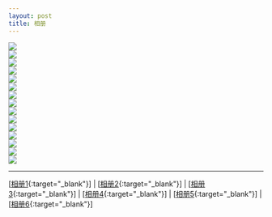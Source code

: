 ```yaml
---
layout: post
title: 相册
---
```

<img src="http://107.182.178.93/static/photos/small_IMG_0740.JPG"><br>
<img src="http://107.182.178.93/static/photos/small_IMG_0741.JPG"><br>
<img src="http://107.182.178.93/static/photos/small_IMG_0742.JPG"><br>
<img src="http://107.182.178.93/static/photos/small_IMG_0743.JPG"><br>
<img src="http://107.182.178.93/static/photos/small_IMG_0745.JPG"><br>
<img src="http://107.182.178.93/static/photos/small_IMG_0746.JPG"><br>
<img src="http://107.182.178.93/static/photos/small_IMG_0747.JPG"><br>
<img src="http://107.182.178.93/static/photos/small_IMG_0748.JPG"><br>
<img src="http://107.182.178.93/static/photos/small_IMG_0750.JPG"><br>
<img src="http://107.182.178.93/static/photos/small_IMG_0756.JPG"><br>
<img src="http://107.182.178.93/static/photos/small_IMG_0757.JPG"><br>
<img src="http://107.182.178.93/static/photos/small_IMG_0758.JPG"><br>
<img src="http://107.182.178.93/static/photos/small_IMG_0762.JPG"><br>
<img src="http://107.182.178.93/static/photos/small_IMG_0765.JPG"><br>
<img src="http://107.182.178.93/static/photos/small_IMG_0766.JPG"><br>

---

[[相册1][ref1]{:target="_blank"}] | [[相册2][ref2]{:target="_blank"}] | [[相册3][ref3]{:target="_blank"}] | [[相册4][ref4]{:target="_blank"}] | [[相册5][ref5]{:target="_blank"}] | [[相册6][ref6]{:target="_blank"}]

[ref0]:http://about.uuspider.com/2017/03/14/photo.html
[ref1]:http://about.uuspider.com/2017/03/14/photo1.html
[ref2]:http://about.uuspider.com/2017/03/14/photo2.html
[ref3]:http://about.uuspider.com/2017/03/14/photo3.html
[ref4]:http://about.uuspider.com/2017/03/14/photo4.html
[ref5]:http://about.uuspider.com/2017/03/14/photo5.html
[ref6]:http://about.uuspider.com/2017/03/14/photo6.html


<script type="text/javascript">var cnzz_protocol = (("https:" == document.location.protocol) ? " https://" : " http://");document.write(unescape("%3Cspan id='cnzz_stat_icon_1260865756'%3E%3C/span%3E%3Cscript src='" + cnzz_protocol + "s95.cnzz.com/z_stat.php%3Fid%3D1260865756%26show%3Dpic' type='text/javascript'%3E%3C/script%3E"));</script>
